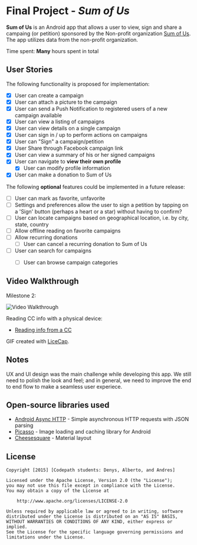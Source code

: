 # Final Project - *Sum of Us*

**Sum of Us** is an Android app that allows a user to view, sign and share a campaing (or petition) sponsored by the Non-profit organization  [Sum of Us](http://sumofus.org). The app utilizes data from the non-profit organization.

Time spent: **Many** hours spent in total

## User Stories

The following functionality is proposed for implementation:

* [x] User can create a campaign
* [x] User can attach a picture to the campaign
* [x] User can send a Push Notification to registered users of a new campaign available
* [x] User can view a listing of campaigns
* [x] User can view details on a single campaign
* [x] User can sign in / up to perform actions on campaigns
* [x] User can "Sign" a campaign/petition
* [x] User Share through Facebook campaign link
* [x] User can view a summary of his or her signed campaigns
* [x] User can navigate to **view their own profile**
  * [x] User can modify profile information
* [x] User can make a donation to Sum of Us

The following **optional** features could be implemented in a future release:

* [ ] User can mark as favorite, unfavorite
* [ ] Settings and preferences allow the user to sign a petition by tapping on a 'Sign' button (perhaps a heart or a star) without having to confirm?
* [ ] User can locate campaigns based on geographical location, i.e. by city, state, country
* [ ] Allow offline reading on favorite campaigns
* [ ] Allow recurring donations
  * [ ] User can cancel a recurring donation to Sum of Us
* [ ] User can search for campaigns 
  * [ ] User can browse campaign categories



## Video Walkthrough 

Milestone 2:

<img src='milestone2.gif' title='Video Walkthrough' width='' alt='Video Walkthrough' />

Reading CC info with a physical device:
- [Reading info from a CC](https://youtu.be/7LwYyCo0nkQ)

GIF created with [LiceCap](http://www.cockos.com/licecap/).

## Notes

UX and UI design was the main challenge while developing this app. We still need to polish the look and feel; and in general, we need to improve the end to end flow to make a seamless user experiece.

## Open-source libraries used

- [Android Async HTTP](https://github.com/loopj/android-async-http) - Simple asynchronous HTTP requests with JSON parsing
- [Picasso](http://square.github.io/picasso/) - Image loading and caching library for Android
- [Cheesesquare](https://github.com/chrisbanes/cheesesquare) - Material layout

## License

    Copyright [2015] [Codepath students: Denys, Alberto, and Andres]

    Licensed under the Apache License, Version 2.0 (the "License");
    you may not use this file except in compliance with the License.
    You may obtain a copy of the License at

        http://www.apache.org/licenses/LICENSE-2.0

    Unless required by applicable law or agreed to in writing, software
    distributed under the License is distributed on an "AS IS" BASIS,
    WITHOUT WARRANTIES OR CONDITIONS OF ANY KIND, either express or implied.
    See the License for the specific language governing permissions and
    limitations under the License.
